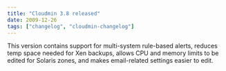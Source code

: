 ```yaml
---
title: "Cloudmin 3.8 released"
date: 2009-12-26
tags: ["changelog", "cloudmin-changelog"]
---
```


This version contains support for multi-system rule-based alerts, reduces temp space needed for Xen backups, allows CPU and memory limits to be edited for Solaris zones, and makes email-related settings easier to edit.
